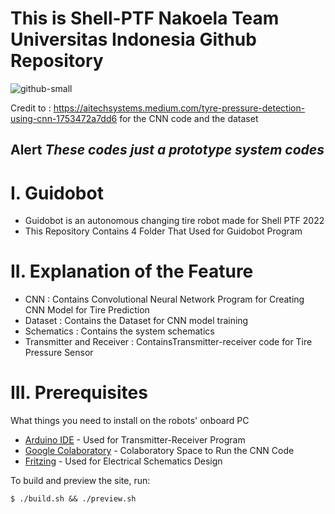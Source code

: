 # This is Shell-PTF Nakoela Team Universitas Indonesia Github Repository <br />

![github-small](https://bem.ui.ac.id/wp-content/uploads/2021/07/Logo-UI-SMV-A.-Shelina-Adjani.png)

Credit to : https://aitechsystems.medium.com/tyre-pressure-detection-using-cnn-1753472a7dd6 for the CNN code and the dataset <br />
## Alert *These codes just a prototype system codes*

# I. Guidobot <br />

* Guidobot is an autonomous changing tire robot made for Shell PTF 2022
* This Repository Contains 4 Folder That Used for Guidobot Program 

# II. Explanation of the Feature

* CNN : Contains Convolutional Neural Network Program for Creating CNN Model for Tire Prediction <br />
* Dataset : Contains the Dataset for CNN model training
* Schematics : Contains the system schematics <br />
* Transmitter and Receiver : ContainsTransmitter-receiver code for Tire Pressure Sensor <br />

# III. Prerequisites

What things you need to install on the robots' onboard PC

* [Arduino IDE](https://ubuntu.com/tutorials/install-the-arduino-ide#1-overview) - Used for Transmitter-Receiver Program
* [Google Colaboratory](https://colab.research.google.com) - Colaboratory Space to Run the CNN Code
* [Fritzing](https://fritzing.org/) - Used for Electrical Schematics Design 

To build and preview the site, run:

```
$ ./build.sh && ./preview.sh
```
